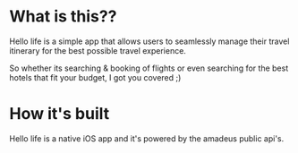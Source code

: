 # What is this??

Hello life is a simple app that allows users to seamlessly manage their travel itinerary for the best possible travel experience. 

So whether its searching & booking of flights or even searching for the best hotels that fit your budget, I got you covered ;)

# How it's built

Hello life is a native iOS app and it's powered by the amadeus public api's.
